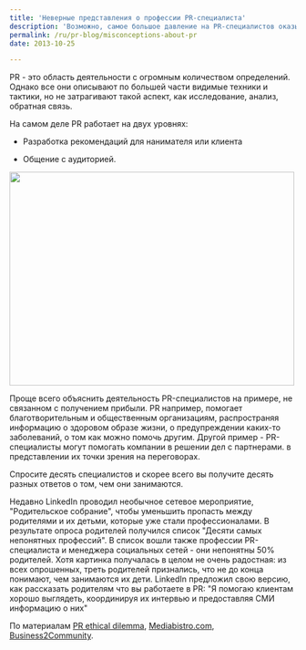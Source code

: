 ```yaml
---
title: 'Неверные представления о профессии PR-специалиста'
description: 'Возможно, самое большое давление на PR-специалистов оказывает тот факт, что роль PR неправильно понимается менеджерами компаний. Большинство клиентов, которые обращаются в PR-агентства, считают, что PR должен представлять их компанию в выгодном свете, что бы ни случилось.  В таком случае ложь, пропаганда, манипуляции становятся неизбежными потому что как бы хороша ни была компания, проблемы иногда возникают. На самом деле задача PR-специалиста в том, чтобы разрешить кризис, оставаясь лояльным и по отношению к публике, и по отношению к компании.'
permalink: /ru/pr-blog/misconceptions-about-pr
date: 2013-10-25

---
```


PR - это область деятельности с огромным количеством определений. Однако все они описывают по большей части видимые техники и тактики, но не затрагивают такой аспект, как исследование, анализ, обратная связь.

На самом деле PR работает на двух уровнях:

 - Разработка рекомендаций для нанимателя или клиента

 - Общение с аудиторией.

<img src="{{ site.assets }}/upload/4535178997_dcd7ef42c5_0.jpg" alt="" class="post__img" width="500" height="375">

Проще всего объяснить деятельность PR-специалистов на примере, не связанном с получением прибыли. PR например, помогает благотворительным и общественным организациям, распространяя информацию о здоровом образе жизни, о предупреждении каких-то заболеваний, о том как можно помочь другим. Другой пример - PR-специалисты могут помогать компании в решении дел с партнерами. в представлении их точки зрения на переговорах.

Спросите десять специалистов и скорее всего вы получите десять разных ответов о том, чем они занимаются.

Недавно LinkedIn проводил необычное сетевое мероприятие, "Родительское собрание", чтобы уменьшить пропасть между родителями и их детьми, которые уже стали профессионалами. В результате опроса родителей получился список "Десяти самых непонятных профессий". В список вошли также профессии PR-специалиста и менеджера социальных сетей - они непонятны 50% родителей. Хотя картинка получалась в целом не очень радостная: из всех опрошенных, треть родителей признались, что не до конца понимают, чем занимаются их дети. LinkedIn предложил свою версию, как рассказать родителям что вы работаете в PR: "Я помогаю клиентам хорошо выглядеть, координируя их интервью и предоставляя СМИ информацию о них"

По материалам <a href="http://prethicaldilemma.blogspot.ru/2008/01/do-employers-of-public-relations.html"> PR ethical dilemma</a>, <a href="http://www.mediabistro.com/prnewser/how-do-you-describe-your-job-to-your-parents_b72431">Mediabistro.com</a>, <a href="http://www.business2community.com/public-relations/why-the-public-relations-agency-is-misunderstood-0577322">Business2Community</a>.

